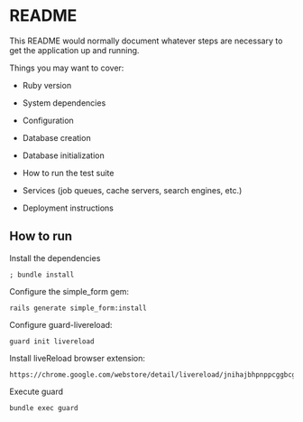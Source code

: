# README

This README would normally document whatever steps are necessary to get the
application up and running.

Things you may want to cover:

- Ruby version

- System dependencies

- Configuration

- Database creation

- Database initialization

- How to run the test suite

- Services (job queues, cache servers, search engines, etc.)

- Deployment instructions

## How to run

Install the dependencies

```
; bundle install
```

Configure the simple_form gem:

```
rails generate simple_form:install
```

Configure guard-livereload:

```
guard init livereload
```

Install liveReload browser extension:

```
https://chrome.google.com/webstore/detail/livereload/jnihajbhpnppcggbcgedagnkighmdlei
```

Execute guard

```
bundle exec guard
```
